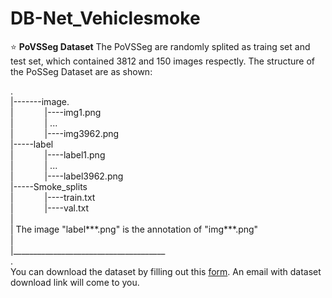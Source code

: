 # DB-Net_Vehiclesmoke

⭐ __PoVSSeg Dataset__ 
The PoVSSeg are randomly splited as traing set and test set, which contained 3812 and 150 images respectly.
The structure of the PoSSeg Dataset are as shown:

.<br>
|-------image. <br>
|    &emsp;&emsp;&emsp;   |----img1.png     <br>
|     &emsp;&emsp;&emsp;  |    ...          <br>
|      &emsp;&emsp;&emsp; |----img3962.png  <br>
|-----label    
|      &emsp;&emsp;&emsp; |----label1.png   <br>
|      &emsp;&emsp;&emsp; |    ...          <br>
|      &emsp;&emsp;&emsp; |----label3962.png  <br>
|-----Smoke_splits          <br>
|      &emsp;&emsp;&emsp; |----train.txt      <br>
|      &emsp;&emsp;&emsp; |----val.txt        <br>
|    <br>
| The image "label***.png" is the annotation of "img***.png" <br>
|   <br>
|______________________________________<br>
.<br>
You can download the dataset by filling out this [form](https://docs.google.com/forms/d/e/1FAIpQLSfZ6Pw6muzzNTMrCV5uGrYsLxy0l1veolO-oH70uu1cJp-GUg/viewform?usp=sf_link). An email with dataset download link will come to you.


